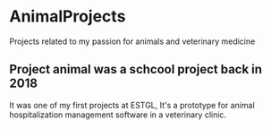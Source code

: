 # AnimalProjects
Projects related to my passion for animals and veterinary medicine

## Project animal was a schcool project back in 2018
It was one of my first projects at ESTGL, It's a prototype for animal hospitalization management software in a veterinary clinic.
